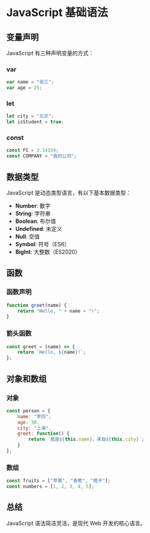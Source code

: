 # JavaScript 基础语法

## 变量声明

JavaScript 有三种声明变量的方式：

### var
```javascript
var name = "张三";
var age = 25;
```

### let
```javascript
let city = "北京";
let isStudent = true;
```

### const
```javascript
const PI = 3.14159;
const COMPANY = "我的公司";
```

## 数据类型

JavaScript 是动态类型语言，有以下基本数据类型：

- **Number**: 数字
- **String**: 字符串
- **Boolean**: 布尔值
- **Undefined**: 未定义
- **Null**: 空值
- **Symbol**: 符号（ES6）
- **BigInt**: 大整数（ES2020）

## 函数

### 函数声明
```javascript
function greet(name) {
    return "Hello, " + name + "!";
}
```

### 箭头函数
```javascript
const greet = (name) => {
    return `Hello, ${name}!`;
};
```

## 对象和数组

### 对象
```javascript
const person = {
    name: "李四",
    age: 30,
    city: "上海",
    greet: function() {
        return `我是${this.name}，来自${this.city}`;
    }
};
```

### 数组
```javascript
const fruits = ["苹果", "香蕉", "橙子"];
const numbers = [1, 2, 3, 4, 5];
```

## 总结

JavaScript 语法简洁灵活，是现代 Web 开发的核心语言。
